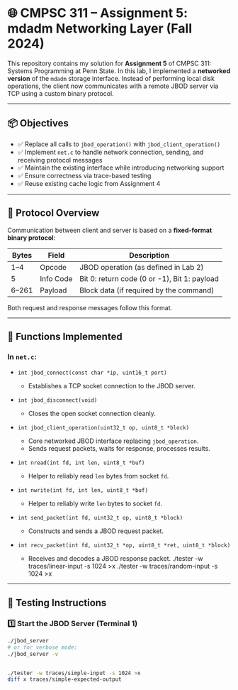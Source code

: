 # 🌐 CMPSC 311 – Assignment 5: mdadm Networking Layer (Fall 2024)

This repository contains my solution for **Assignment 5** of CMPSC 311: Systems Programming at Penn State. In this lab, I implemented a **networked version** of the `mdadm` storage interface. Instead of performing local disk operations, the client now communicates with a remote JBOD server via TCP using a custom binary protocol.

---

## 📦 Objectives

- ✅ Replace all calls to `jbod_operation()` with `jbod_client_operation()`
- ✅ Implement `net.c` to handle network connection, sending, and receiving protocol messages
- ✅ Maintain the existing interface while introducing networking support
- ✅ Ensure correctness via trace-based testing
- ✅ Reuse existing cache logic from Assignment 4

---

## 🔗 Protocol Overview

Communication between client and server is based on a **fixed-format binary protocol**:

| Bytes  | Field       | Description                                  |
|--------|-------------|----------------------------------------------|
| 1–4    | Opcode      | JBOD operation (as defined in Lab 2)         |
| 5      | Info Code   | Bit 0: return code (0 or -1), Bit 1: payload |
| 6–261  | Payload     | Block data (if required by the command)      |

Both request and response messages follow this format.

---

## 🧩 Functions Implemented

### In `net.c`:

- `int jbod_connect(const char *ip, uint16_t port)`
  - Establishes a TCP socket connection to the JBOD server.

- `int jbod_disconnect(void)`
  - Closes the open socket connection cleanly.

- `int jbod_client_operation(uint32_t op, uint8_t *block)`
  - Core networked JBOD interface replacing `jbod_operation`.
  - Sends request packets, waits for response, processes results.

- `int nread(int fd, int len, uint8_t *buf)`
  - Helper to reliably read `len` bytes from socket `fd`.

- `int nwrite(int fd, int len, uint8_t *buf)`
  - Helper to reliably write `len` bytes to socket `fd`.

- `int send_packet(int fd, uint32_t op, uint8_t *block)`
  - Constructs and sends a JBOD request packet.

- `int recv_packet(int fd, uint32_t *op, uint8_t *ret, uint8_t *block)`
  - Receives and decodes a JBOD response packet.
./tester -w traces/linear-input -s 1024 >x
./tester -w traces/random-input -s 1024 >x

---

## 🧪 Testing Instructions

### 1️⃣ Start the JBOD Server (Terminal 1)
```bash
./jbod_server
# or for verbose mode:
./jbod_server -v


./tester -w traces/simple-input -s 1024 >x
diff x traces/simple-expected-output

